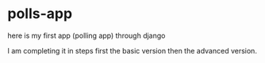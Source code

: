 # polls-app
here is my first app (polling app) through django

I am completing it in steps first the basic version then the advanced version.
